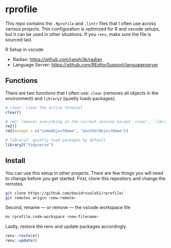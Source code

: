 # rprofile

This repo contains the `.Rprofile` and `.lintr` files that I often use across various projects. This configuration is optimized for R and vscode setups, but it can be used in other situations. If you `renv`, make sure the file is sourced last.

R Setup in vscode

- Radian: https://github.com/randy3k/radian
- Language Server: https://github.com/REditorSupport/languageserver

## Functions

There are two functions that I often use: `clear` (removes all objects in the environment) and `library2` (quietly loads packages).

```r
# clear: clear the active terminal
clear()

# rm2: removes everything in the current session except `clear`, `library2`, and `rm2`
rm2()
rm2(except = c("someObjectName", "anotherObjectName"))

# library2: quietly load packages by default
library2("tidyverse")

```

## Install

You can use this setup in other projects. There are few things you will need to change before you get started. First, clone this repository and change the remotes. 

```zsh
git clone https://github.com/davidruvolo51/rprofile/
git remotes origin <new-remote>
```

Second, rename &mdash; or remove &mdash; the vscode workspace file

```zsh
mv rprofile.code-workspace <new-filename>
```

Lastly, restore the renv and update packages accordingly.

```r
renv::restore()
renv::update()
```
